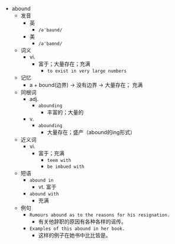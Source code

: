 - abound
  - 发音
    - 英
      - `/ə'baund/`
    - 美
      - `/ə'baʊnd/`
  - 词义
    - vi.
      - 富于；大量存在；充满
        - `to exist in very large numbers`
  - 记忆
    - a + bound(边界) → 没有边界 → 大量存在； 充满
  - 同根词
    - adj.
      - `abounding`
        - 丰富的；大量的
    - v.
      - `abounding`
        - 大量存在；盛产（abound的ing形式）
  - 近义词
    - vi.
      - 富于；充满
        - `teem with`
        - `be imbued with`
  - 短语
    - `abound in`
      - vt. 富于 
    - `abound with`
      - 充满 
  - 例句
    - `Rumours abound as to the reasons for his resignation.`
      - 有关他辞职的原因有各种各样的谣传。
    - `Examples of this abound in her book.`
      - 这样的例子在她书中比比皆是。


